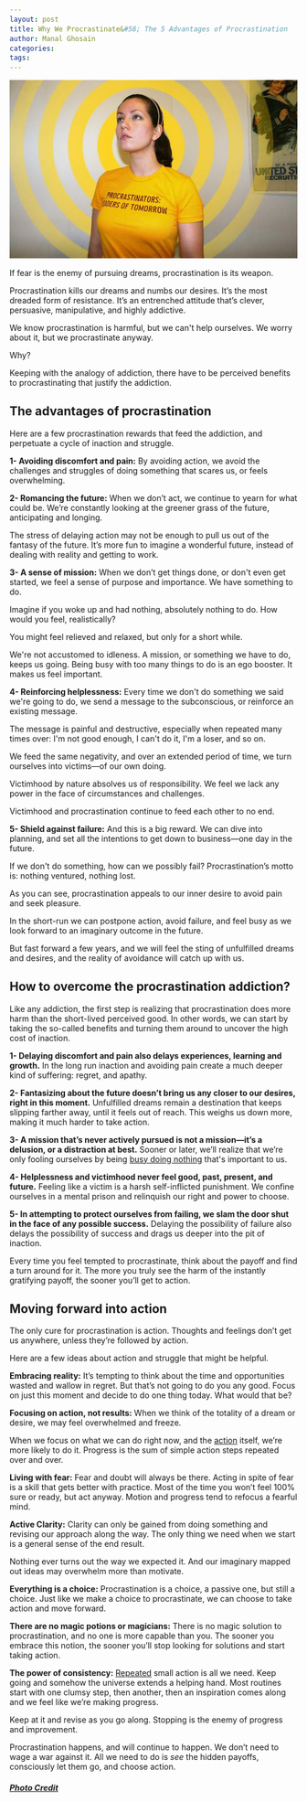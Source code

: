 ```yaml
---
layout: post
title: Why We Procrastinate&#58; The 5 Advantages of Procrastination
author: Manal Ghosain
categories:
tags:
---
```


![Procrastinator](/images/procrastinate.jpg)

If fear is the enemy of pursuing dreams, procrastination is its weapon. 

Procrastination kills our dreams and numbs our desires. It’s the most dreaded form of resistance. It’s an entrenched attitude that’s clever, persuasive, manipulative, and highly addictive. 

We know procrastination is harmful, but we can't help ourselves. We worry about it, but we procrastinate anyway. 

Why? 

Keeping with the analogy of addiction, there have to be perceived benefits to procrastinating that justify the addiction. 

## The advantages of procrastination

Here are a few procrastination rewards that feed the addiction, and perpetuate a cycle of inaction and struggle. 

**1- Avoiding discomfort and pain:** By avoiding action, we avoid the challenges and struggles of doing something that scares us, or feels overwhelming. 

**2- Romancing the future:** When we don’t act, we continue to yearn for what could be. We’re constantly looking at the greener grass of the future, anticipating and longing. 

The stress of delaying action may not be enough to pull us out of the fantasy of the future. It’s more fun to imagine a wonderful future, instead of dealing with reality and getting to work. 

**3- A sense of mission:** When we don’t get things done, or don't even get started, we feel a sense of purpose and importance. We have something to do. 

Imagine if you woke up and had nothing, absolutely nothing to do. How would you feel, realistically? 

You might feel relieved and relaxed, but only for a short while. 

We're not accustomed to idleness. A mission, or something we have to do, keeps us going. Being busy with too many things to do is an ego booster. It makes us feel important. 

**4- Reinforcing helplessness:** Every time we don't do something we said we're going to do, we send a message to the subconscious, or reinforce an existing message. 

The message is painful and destructive, especially when repeated many times over: I'm not good enough, I can't do it, I'm a loser, and so on. 

We feed the same negativity, and over an extended period of time, we turn ourselves into victims—of our own doing. 

Victimhood by nature absolves us of responsibility. We feel we lack any power in the face of circumstances and challenges. 

Victimhood and procrastination continue to feed each other to no end. 

**5- Shield against failure:** And this is a big reward. We can dive into planning, and set all the intentions to get down to business—one day in the future. 

If we don't do something, how can we possibly fail? Procrastination’s motto is: nothing ventured, nothing lost. 

As you can see, procrastination appeals to our inner desire to avoid pain and seek pleasure. 

In the short-run we can postpone action, avoid failure, and feel busy as we look forward to an imaginary outcome in the future. 

But fast forward a few years, and we will feel the sting of unfulfilled dreams and desires, and the reality of avoidance will catch up with us. 

## How to overcome the procrastination addiction?

Like any addiction, the first step is realizing that procrastination does more harm than the short-lived perceived good. In other words, we can start by taking the so-called benefits and turning them around to uncover the high cost of inaction. 

**1- Delaying discomfort and pain also delays experiences, learning and growth.** In the long run inaction and avoiding pain create a much deeper kind of suffering: regret, and apathy. 

**2- Fantasizing about the future doesn’t bring us any closer to our desires, right in this moment.** Unfulfilled dreams remain a destination that keeps slipping farther away, until it feels out of reach. This weighs us down more, making it much harder to take action. 

**3- A mission that’s never actively pursued is not a mission—it’s a delusion, or a distraction at best.** Sooner or later, we’ll realize that we’re only fooling ourselves by being [busy doing nothing](/busy-doing-nothing/) that's important to us. 

**4- Helplessness and victimhood never feel good, past, present, and future.** Feeling like a victim is a harsh self-inflicted punishment. We confine ourselves in a mental prison and relinquish our right and power to choose. 

**5- In attempting to protect ourselves from failing, we slam the door shut in the face of any possible success.** Delaying the possibility of failure also delays the possibility of success and drags us deeper into the pit of inaction. 

Every time you feel tempted to procrastinate, think about the payoff and find a turn around for it. The more you truly see the harm of the instantly gratifying payoff, the sooner you’ll get to action. 

## Moving forward into action

The only cure for procrastination is action. Thoughts and feelings don’t get us anywhere, unless they’re followed by action. 

Here are a few ideas about action and struggle that might be helpful. 

**Embracing reality:** It’s tempting to think about the time and opportunities wasted and wallow in regret. But that’s not going to do you any good. Focus on just this moment and decide to do one thing today. What would that be? 

**Focusing on action, not results:** When we think of the totality of a dream or desire, we may feel overwhelmed and freeze. 

When we focus on what we can do right now, and the [action](/very-small-promises/) itself, we’re more likely to do it. Progress is the sum of simple action steps repeated over and over. 

**Living with fear:** Fear and doubt will always be there. Acting in spite of fear is a skill that gets better with practice. Most of the time you won’t feel 100% sure or ready, but act anyway. Motion and progress tend to refocus a fearful mind. 

**Active Clarity:** Clarity can only be gained from doing something and revising our approach along the way. The only thing we need when we start is a general sense of the end result. 

Nothing ever turns out the way we expected it. And our imaginary mapped out ideas may overwhelm more than motivate. 

**Everything is a choice:** Procrastination is a choice, a passive one, but still a choice. Just like we make a choice to procrastinate, we can choose to take action and move forward. 

**There are no magic potions or magicians:** There is no magic solution to procrastination, and no one is more capable than you. The sooner you embrace this notion, the sooner you’ll stop looking for solutions and start taking action. 

**The power of consistency:** [Repeated](/make-repetition-more-fun/) small action is all we need. Keep going and somehow the universe extends a helping hand. Most routines start with one clumsy step, then another, then an inspiration comes along and we feel like we’re making progress. 

Keep at it and revise as you go along. Stopping is the enemy of progress and improvement. 

Procrastination happens, and will continue to happen. We don’t need to wage a war against it. All we need to do is _see_ the hidden payoffs, consciously let them go, and choose action. 

##### [Photo Credit](http://www.flickr.com/photos/insunlight/422744431/)